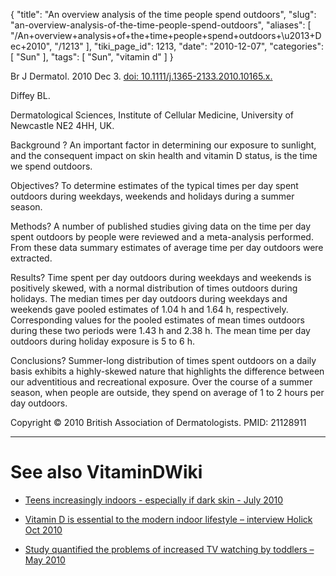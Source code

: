 {
    "title": "An overview analysis of the time people spend outdoors",
    "slug": "an-overview-analysis-of-the-time-people-spend-outdoors",
    "aliases": [
        "/An+overview+analysis+of+the+time+people+spend+outdoors+\u2013+Dec+2010",
        "/1213"
    ],
    "tiki_page_id": 1213,
    "date": "2010-12-07",
    "categories": [
        "Sun"
    ],
    "tags": [
        "Sun",
        "vitamin d"
    ]
}


Br J Dermatol. 2010 Dec 3. [doi: 10.1111/j.1365-2133.2010.10165.x.](https://doi.org/10.1111/j.1365-2133.2010.10165.x.)

Diffey BL.

Dermatological Sciences, Institute of Cellular Medicine, University of Newcastle NE2 4HH, UK.

Background ? An important factor in determining our exposure to sunlight, and the consequent impact on skin health and vitamin D status, is the time we spend outdoors. 

Objectives? To determine estimates of the typical times per day spent outdoors during weekdays, weekends and holidays during a summer season. 

Methods? A number of published studies giving data on the time per day spent outdoors by people were reviewed and a meta-analysis performed. From these data summary estimates of average time per day outdoors were extracted. 

Results? Time spent per day outdoors during weekdays and weekends is positively skewed, with a normal distribution of times outdoors during holidays. The median times per day outdoors during weekdays and weekends gave pooled estimates of 1.04 h and 1.64 h, respectively. Corresponding values for the pooled estimates of mean times outdoors during these two periods were 1.43 h and 2.38 h. The mean time per day outdoors during holiday exposure is 5 to 6 h. 

Conclusions? Summer-long distribution of times spent outdoors on a daily basis exhibits a highly-skewed nature that highlights the difference between our adventitious and recreational exposure. Over the course of a summer season, when people are outside, they spend on average of 1 to 2 hours per day outdoors.

Copyright © 2010 British Association of Dermatologists. PMID: 21128911 

- - - - - - 

# See also VitaminDWiki

* [Teens increasingly indoors - especially if dark skin - July 2010](/posts/teens-increasingly-indoors-especially-if-dark-skin)

* [Vitamin D is essential to the modern indoor lifestyle – interview Holick Oct 2010](/posts/vitamin-d-is-essential-to-the-modern-indoor-lifestyle-interview-holick)

* [Study quantified the problems of increased TV watching by toddlers – May 2010](/posts/study-quantified-the-problems-of-increased-tv-watching-by-toddlers)